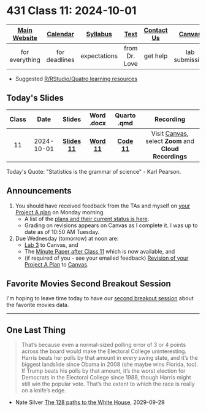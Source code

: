 # 431 Class 11: 2024-10-01

[Main Website](https://thomaselove.github.io/431-2024/) | [Calendar](https://thomaselove.github.io/431-2024/calendar.html) | [Syllabus](https://thomaselove.github.io/431-syllabus-2024/) | [Text](https://thomaselove.github.io/431-book/) | [Contact Us](https://thomaselove.github.io/431-2024/contact.html) | [Canvas](https://canvas.case.edu) | [Data and Code](https://github.com/THOMASELOVE/431-data)
:-----------: | :--------------: | :----------: | :---------: | :-------------: | :-----------: | :------------:
for everything | for deadlines | expectations | from Dr. Love | get help | lab submission | for downloads

- Suggested [R/RStudio/Quatro learning resources](https://thomaselove.github.io/431-2024/resources.html)

## Today's Slides

Class | Date | Slides | Word .docx | Quarto .qmd | Recording
:---: | :--------: | :------: | :------: | :------: | :-------------:
11 | 2024-10-01 | **[Slides 11](https://thomaselove.github.io/431-slides-2024/class11.html)** | **[Word 11](https://thomaselove.github.io/431-slides-2024/class11w.docx)** | **[Code 11](https://github.com/THOMASELOVE/431-slides-2024/blob/main/class11.qmd)** | Visit [Canvas](https://canvas.case.edu/), select **Zoom** and **Cloud Recordings**

Today's Quote: "Statistics is the grammar of science" - Karl Pearson.

## Announcements

1. You should have received feedback from the TAs and myself on [your Project A plan](https://thomaselove.github.io/431-projectA-2024/plan.html#grading-the-project-a-plan) on Monday morning.
    - A list of the [plans and their current status is here](https://github.com/THOMASELOVE/431-classes-2024/blob/main/projectA/projectA_teams.md).
    - Grading on revisions appears on Canvas as I complete it. I was up to date as of 10:50 AM Tuesday.
2. Due Wednesday (tomorrow) at noon are:
    - [Lab 3](https://github.com/THOMASELOVE/431-labs-2024/tree/main/lab3) to Canvas, and
    - The [Minute Paper after Class 11](https://bit.ly/431-2024-minute-11) which is now available, and
    - (if required of you - see your emailed feedback) [Revision of your Project A Plan](https://thomaselove.github.io/431-projectA-2024/plan.html#grading-the-project-a-plan) to [Canvas](https://canvas.case.edu/).

## Favorite Movies Second Breakout Session

I'm hoping to leave time today to have our [second breakout session](https://github.com/THOMASELOVE/431-classes-2024/blob/main/movies/breakout2.md) about the favorite movies data.

--------

## One Last Thing

> That’s because even a normal-sized polling error of 3 or 4 points across the board would make the Electoral College uninteresting. Harris beats her polls by that amount in every swing state, and it’s the biggest landslide since Obama in 2008 (she maybe wins Florida, too). If Trump beats his polls by that amount, it’s the worst election for Democrats in the Electoral College since 1988, though Harris might still win the popular vote. That’s the extent to which the race is really on a knife’s edge.

- Nate Silver [The 128 paths to the White House](https://www.natesilver.net/), 2029-09-29

